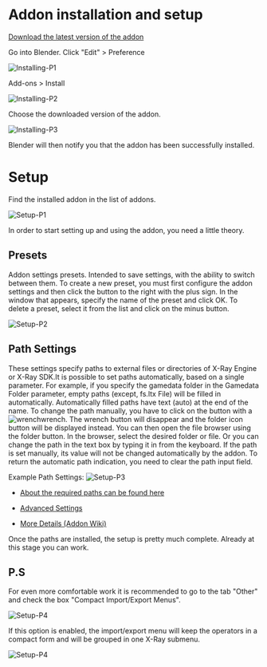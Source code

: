 # Addon installation and setup

[Download the latest version of the addon](https://github.com/PavelBlend/blender-xray/releases)

Go into Blender. Click "Edit" > Preference

![Installing-P1](blender-images/0.png)

Add-ons > Install

![Installing-P2](blender-images/1.png)

Сhoose the downloaded version of the addon.

![Installing-P3](blender-images/2.png)

Blender will then notify you that the addon has been successfully installed.

# Setup

Find the installed addon in the list of addons.

![Setup-P1](blender-images/3.png)

In order to start setting up and using the addon, you need a little theory.

## Presets

Addon settings presets. Intended to save settings, with the ability to switch between them. To create a new preset, you must first configure the addon settings and then click the button to the right with the plus sign. In the window that appears, specify the name of the preset and click OK. To delete a preset, select it from the list and click on the minus button.

![Setup-P2](blender-images/4.png)

## Path Settings

These settings specify paths to external files or directories of X-Ray Engine or X-Ray SDK.It is possible to set paths automatically, based on a single parameter. For example, if you specify the gamedata folder in the Gamedata Folder parameter, empty paths (except, fs.ltx File) will be filled in automatically. Automatically filled paths have text (auto) at the end of the name. To change the path manually, you have to click on the button with a ![wrench](blender-images/wrench.svg)wrench. The wrench button will disappear and the folder icon button will be displayed instead. You can then open the file browser using the folder button. In the browser, select the desired folder or file. Or you can change the path in the text box by typing it in from the keyboard. If the path is set manually, its value will not be changed automatically by the addon. To return the automatic path indication, you need to clear the path input field.

Example Path Settings:
![Setup-P3](blender-images/5.png)

- [About the required paths can be found here](../blender/addon-settings-options/pathes.md)

- [Advanced Settings](../blender/addon-settings-options/README.md)

- [More Details (Addon Wiki)](https://github.com/PavelBlend/blender-xray/wiki/Preferences#paths-settings)


Once the paths are installed, the setup is pretty much complete. Already at this stage you can work.

## P.S 

For even more comfortable work it is recommended to go to the tab "Other" and check the box "Compact Import/Export Menus".

![Setup-P4](blender-images/6.png)

If this option is enabled, the import/export menu will keep the operators in a compact form and will be grouped in one X-Ray submenu.

![Setup-P4](blender-images/7.png)